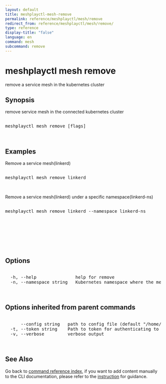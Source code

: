 ```yaml
---
layout: default
title: meshplayctl-mesh-remove
permalink: reference/meshplayctl/mesh/remove
redirect_from: reference/meshplayctl/mesh/remove/
type: reference
display-title: "false"
language: en
command: mesh
subcommand: remove
---
```


# meshplayctl mesh remove

remove a service mesh in the kubernetes cluster

## Synopsis

remove service mesh in the connected kubernetes cluster
<pre class='codeblock-pre'>
<div class='codeblock'>
meshplayctl mesh remove [flags]

</div>
</pre> 

## Examples

Remove a service mesh(linkerd)
<pre class='codeblock-pre'>
<div class='codeblock'>
meshplayctl mesh remove linkerd

</div>
</pre> 

Remove a service mesh(linkerd) under a specific namespace(linkerd-ns)
<pre class='codeblock-pre'>
<div class='codeblock'>
meshplayctl mesh remove linkerd --namespace linkerd-ns

</div>
</pre> 

<pre class='codeblock-pre'>
<div class='codeblock'>
		

</div>
</pre> 

## Options

<pre class='codeblock-pre'>
<div class='codeblock'>
  -h, --help               help for remove
  -n, --namespace string   Kubernetes namespace where the mesh is deployed (default "default")

</div>
</pre>

## Options inherited from parent commands

<pre class='codeblock-pre'>
<div class='codeblock'>
      --config string   path to config file (default "/home/runner/.meshery/config.yaml")
  -t, --token string    Path to token for authenticating to Meshplay API
  -v, --verbose         verbose output

</div>
</pre>

## See Also

Go back to [command reference index](/reference/meshplayctl/), if you want to add content manually to the CLI documentation, please refer to the [instruction](/project/contributing/contributing-cli#preserving-manually-added-documentation) for guidance.
